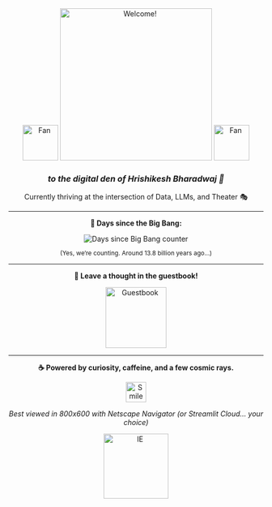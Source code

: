 <div align="center">
  <img src="https://github.com/fnky/fnky/raw/fnky/img/fan-1.gif" alt="Fan" width="70">
  <img src="https://github.com/fnky/fnky/raw/fnky/img/welcome-fire.gif" alt="Welcome!" width="300">
  <img src="https://github.com/fnky/fnky/raw/fnky/img/fan-1.gif" alt="Fan" width="70">
</div>

<div align="center">
  <h3><em>to the digital den of Hrishikesh Bharadwaj 💾</em></h3>
  <p>Currently thriving at the intersection of Data, LLMs, and Theater 🎭</p>
</div>

<hr>

<div align="center">
  <p><b>🧠 Days since the Big Bang:</b></p>
  <img src="https://readme-bigbang-counter.vercel.app/api" alt="Days since Big Bang counter">
  <p style="font-size: 12px;">(Yes, we’re counting. Around 13.8 billion years ago...)</p>
</div>

<hr>

<div align="center">
  <p><b>💬 Leave a thought in the guestbook!</b></p>
  <a href="https://github.com/easycase00/easycase00/issues">
    <img src="https://github.com/fnky/fnky/raw/fnky/img/guestbook.gif" alt="Guestbook" width="120">
  </a>
</div>

<hr>

<div align="center">
  <p><b>☕ Powered by curiosity, caffeine, and a few cosmic rays.</b></p>
  <img src="https://github.com/fnky/fnky/raw/fnky/img/smile.gif" alt="Smile" width="40">
</div>

<div align="center">
  <p><i>Best viewed in 800x600 with Netscape Navigator (or Streamlit Cloud... your choice)</i></p>
  <img src="https://github.com/fnky/fnky/raw/fnky/img/ie.jpg" width="128" alt="IE">
</div>
